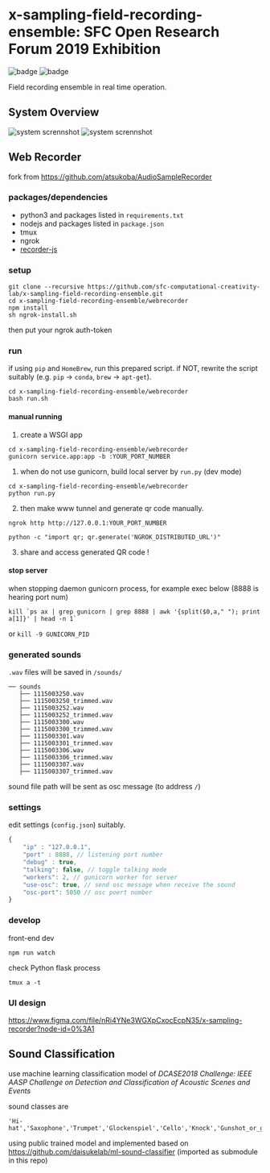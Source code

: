 # x-sampling-field-recording-ensemble: SFC Open Research Forum 2019 Exhibition

![badge](https://img.shields.io/badge/lab-cclab-red.svg)
![badge](https://img.shields.io/badge/year-2019s-green.svg)

Field recording ensemble in real time operation.

## System Overview

![system scrennshot](https://i.gyazo.com/3827d355332bf4a02647dd9e35ec1bd8.jpg)
![system scrennshot](https://i.gyazo.com/461f87e2b700294b805cfc2c253317c2.gif)

## Web Recorder

fork from <https://github.com/atsukoba/AudioSampleRecorder>

### packages/dependencies

- python3 and packages listed in `requirements.txt`
- nodejs and packages listed in `package.json`
- tmux
- ngrok
- [recorder-js](https://www.npmjs.com/package/recorder-js)

### setup

```shell
git clone --recursive https://github.com/sfc-computational-creativity-lab/x-sampling-field-recording-ensemble.git
cd x-sampling-field-recording-ensemble/webrecorder
npm install
sh ngrok-install.sh
```

then put your ngrok auth-token

### run

if using `pip` and `HomeBrew`, run this prepared script. if NOT, rewrite the script suitably (e.g. `pip` -> `conda`, `brew` -> `apt-get`).

```shell
cd x-sampling-field-recording-ensemble/webrecorder
bash run.sh
```

#### manual running

1. create a WSGI app

```shell
cd x-sampling-field-recording-ensemble/webrecorder
gunicorn service.app:app -b :YOUR_PORT_NUMBER
```

1. when do not use gunicorn, build local server by `run.py` (dev mode)

```shell
cd x-sampling-field-recording-ensemble/webrecorder
python run.py
```

2. then make www tunnel and generate qr code manually.

```shell
ngrok http http://127.0.0.1:YOUR_PORT_NUMBER
```

```shell
python -c "import qr; qr.generate('NGROK_DISTRIBUTED_URL')"
```

3. share and access generated QR code !

#### stop server

when stopping daemon gunicorn process, for example exec below (8888 is hearing port num)

```shell
kill `ps ax | grep gunicorn | grep 8888 | awk '{split($0,a," "); print a[1]}' | head -n 1`
```

or `kill -9 GUNICORN_PID`

### generated sounds

`.wav` files will be saved in `/sounds/`

```shell
── sounds
   ├── 1115003250.wav
   ├── 1115003250_trimmed.wav
   ├── 1115003252.wav
   ├── 1115003252_trimmed.wav
   ├── 1115003300.wav
   ├── 1115003300_trimmed.wav
   ├── 1115003301.wav
   ├── 1115003301_trimmed.wav
   ├── 1115003306.wav
   ├── 1115003306_trimmed.wav
   ├── 1115003307.wav
   ├── 1115003307_trimmed.wav
```

sound file path will be sent as osc message (to address `/`)

### settings

edit settings (`config.json`) suitably.

```javascript
{
    "ip" : "127.0.0.1",
    "port" : 8888, // listening port number
    "debug" : true,
    "talking": false, // toggle talking mode
    "workers": 2, // gunicorn worker for server
    "use-osc": true, // send osc message when receive the sound
    "osc-port": 5050 // osc poert number
}
```

### develop

front-end dev

```shell
npm run watch
```

check Python flask process

```shell
tmux a -t
```

### UI design

<https://www.figma.com/file/nRi4YNe3WGXpCxocEcpN35/x-sampling-recorder?node-id=0%3A1>

## Sound Classification

use machine learning classification model of *DCASE2018 Challenge: IEEE AASP Challenge on Detection and Classification of Acoustic Scenes and Events*

sound classes are

```shell
'Hi-hat','Saxophone','Trumpet','Glockenspiel','Cello','Knock','Gunshot_or_gunfire','Clarinet','Computer_keyboard','Keys_jangling','Snare_drum','Writing','Laughter','Tearing','Fart','Oboe','Flute','Cough','Telephone','Bark','Chime','Bass_drum','Bus','Squeak','Scissors','Harmonica','Gong','Microwave_oven','Burping_or_eructation','Double_bass','Shatter','Fireworks','Tambourine','Cowbell','Electric_piano','Meow','Drawer_open_or_close','Applause','Acoustic_guitar','Violin_or_fiddle','Finger_snapping'
```

using public trained model and implemented based on <https://github.com/daisukelab/ml-sound-classifier> (imported as submodule in this repo)
